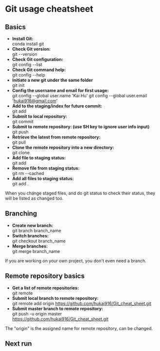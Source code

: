 # Git usage cheatsheet
## Basics
* **Install Git:<br>**
conda install git
* **Check Git version:<br>**
git --version
* **Check Git configuration:<br>**
git config --list
* **Check Git command help:<br>**
git config --help
* **Initiate a new git under the same folder<br>**
git init
* **Config the username and email for first usage:<br>**
git config --global user.name 'Kai Hu'
git config --global user.email 'hukai916@gmail.com'
* **Add to the staging/index for future commit:<br>**
git add
* **Submit to local repository:<br>**
git commit
* **Submit to remote repository: (use SH key to ignore user info input)<br>**
git push
* **Retrieve the latest from remote repository:<br>**
git pull
* **Clone the remote repository into a new directory:<br>**
git clone
* **Add file to staging status:<br>**
git add
* **Remove file from staging status:<br>**
git rm --cached <file>
* **Add all files to staging status:<br>**
git add .<br>

When you change staged files, and do git status to check their status, they will be listed as changed too.

## Branching
* **Create new branch:<br>**
git branch branch_name
* **Switch branches:<br>**
git checkout branch_name
* **Merge branches:<br>**
git merge branch_name

If you are working on your own project, you don't even need a branch.

## Remote repository basics
* **Get a list of remote repositories:<br>**
git remote
* **Submit local branch to remote repository:<br>**
git remote add origin https://github.com/hukai916/Git_cheat_sheet.git
* **Submit master branch to remote repository:<br>**
git push -u origin master https://github.com/hukai916/Git_cheat_sheet.git

The "origin" is the assigned name for remote repository, can be changed.

## Next run
